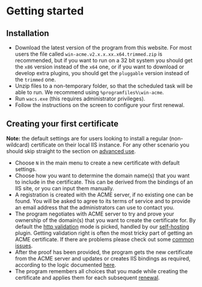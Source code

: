 ---
---
# Getting started

## Installation
- Download the latest version of the program from this website. For most users the file 
called `win-acme.v2.x.x.xx.x64.trimmed.zip` is recommended, but if you want to run on a 
32 bit system you should get the `x86` version instead of the `x64` one, or if you want to 
download or develop extra plugins, you should get the `pluggable` version instead of the 
`trimmed` one.
- Unzip files to a non-temporary folder, so that the scheduled task will be able to run. 
We recommend using `%programfiles%\win-acme`.
- Run `wacs.exe` (this requires administrator privileges).
- Follow the instructions on the screen to configure your first renewal.

## Creating your first certificate
**Note:** the default settings are for users looking to install a regular (non-wildcard) certificate 
on their local IIS instance. For any other scenario you should skip straight to the section 
on [advanced use](/manual/advanced-use/).

- Choose `N` in the main menu to create a new certificate with default settings.
- Choose how you want to determine the domain name(s) that you want to include in the certificate. 
This can be derived from the bindings of an IIS site, or you can input them manually.
- A registration is created with the ACME server, if no existing one can be found. You will be asked 
to agree to its terms of service and to provide an email address that the administrators can use to contact you.
- The program negotiates with ACME server to try and prove your ownership of the domain(s) that you want to 
create the certificate for. By default the [http validation](/reference/plugins/validation/http/) 
mode is picked, handled by our [self-hosting](/reference/plugins/validation/http/selfhosting) plugin. 
Getting validation right is often the most tricky part of getting an ACME certificate. If there are 
problems please check out some [common issues](/manual/validation-problems).
- After the proof has been provided, the program gets the new certificate from the ACME server and updates 
or creates IIS bindings as required, according to the logic documented [here](/reference/plugins/installation/iisweb).
- The program remembers all choices that you made while creating the certificate and applies them 
for each subsequent [renewal](/manual/automatic-renewal).
